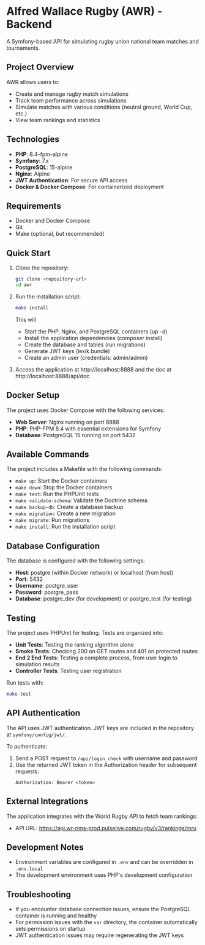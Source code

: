 # Alfred Wallace Rugby (AWR) - Backend

A Symfony-based API for simulating rugby union national team matches and tournaments.

## Project Overview

AWR allows users to:
- Create and manage rugby match simulations
- Track team performance across simulations
- Simulate matches with various conditions (neutral ground, World Cup, etc.)
- View team rankings and statistics

## Technologies

- **PHP**: 8.4-fpm-alpine
- **Symfony**: 7.x
- **PostgreSQL**: 15-alpine
- **Nginx**: Alpine
- **JWT Authentication**: For secure API access
- **Docker & Docker Compose**: For containerized deployment

## Requirements

- Docker and Docker Compose
- Git
- Make (optional, but recommended)

## Quick Start

1. Clone the repository:
   ```bash
   git clone <repository-url>
   cd awr
   ```

2. Run the installation script:
   ```bash
   make install
   ```
   This will 
   - Start the PHP, Nginx, and PostgreSQL containers (up -d)
   - Install the application dependencies (composer install)
   - Create the database and tables (run migrations)
   - Generate JWT keys (lexik bundle)
   - Create an admin user (credentials: admin/admin)

3. Access the application at http://localhost:8888 and the doc at http://localhost:8888/api/doc

## Docker Setup

The project uses Docker Compose with the following services:

- **Web Server**: Nginx running on port 8888
- **PHP**: PHP-FPM 8.4 with essential extensions for Symfony
- **Database**: PostgreSQL 15 running on port 5432

## Available Commands

The project includes a Makefile with the following commands:

- `make up`: Start the Docker containers
- `make down`: Stop the Docker containers
- `make test`: Run the PHPUnit tests
- `make validate-schema`: Validate the Doctrine schema
- `make backup-db`: Create a database backup
- `make migration`: Create a new migration
- `make migrate`: Run migrations
- `make install`: Run the installation script

## Database Configuration

The database is configured with the following settings:

- **Host**: postgre (within Docker network) or localhost (from host)
- **Port**: 5432
- **Username**: postgre_user
- **Password**: postgre_pass
- **Database**: postgre_dev (for development) or postgre_test (for testing)

## Testing

The project uses PHPUnit for testing. Tests are organized into:

- **Unit Tests**: Testing the ranking algorithm alone
- **Smoke Tests**: Checking 200 on GET routes and 401 on protected routes
- **End 2 End Tests**: Testing a complete process, from user login to simulation results 
- **Controller Tests**: Testing user registration

Run tests with:
```bash
make test
```

## API Authentication

The API uses JWT authentication. JWT keys are included in the repository at `symfony/config/jwt/`.

To authenticate:
1. Send a POST request to `/api/login_check` with username and password
2. Use the returned JWT token in the Authorization header for subsequent requests:
   ```
   Authorization: Bearer <token>
   ```

## External Integrations

The application integrates with the World Rugby API to fetch team rankings:
- API URL: https://api.wr-rims-prod.pulselive.com/rugby/v3/rankings/mru

## Development Notes

- Environment variables are configured in `.env` and can be overridden in `.env.local`
- The development environment uses PHP's development configuration

## Troubleshooting

- If you encounter database connection issues, ensure the PostgreSQL container is running and healthy
- For permission issues with the `var` directory, the container automatically sets permissions on startup
- JWT authentication issues may require regenerating the JWT keys
